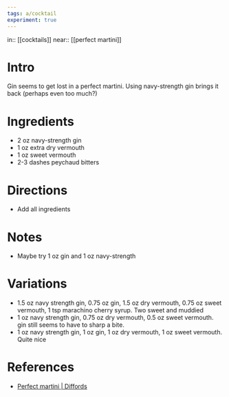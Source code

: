 ```yaml
---
tags: a/cocktail
experiment: true
---
```

in:: [[cocktails]]
near:: [[perfect martini]]

# Intro
Gin seems to get lost in a perfect martini. Using navy-strength gin brings it back (perhaps even too much?)

# Ingredients
* 2 oz navy-strength gin
* 1 oz extra dry vermouth
* 1 oz sweet vermouth
* 2-3 dashes peychaud bitters

# Directions
* Add all ingredients

# Notes
* Maybe try 1 oz gin and 1 oz navy-strength

# Variations
- 1.5 oz navy strength gin, 0.75 oz gin, 1.5 oz dry vermouth, 0.75 oz sweet vermouth, 1 tsp marachino cherry syrup. Two sweet and muddied
- 1 oz navy strength gin, 0.75 oz dry vermouth, 0.5 oz sweet vermouth. gin still seems to have to sharp a bite.
- 1 oz navy strength gin, 1 oz gin, 1 oz dry vermouth, 1 oz sweet vermouth. Quite nice

# References
- [Perfect martini | Diffords](https://www.diffordsguide.com/cocktails/recipe/1509/perfect-martini)
